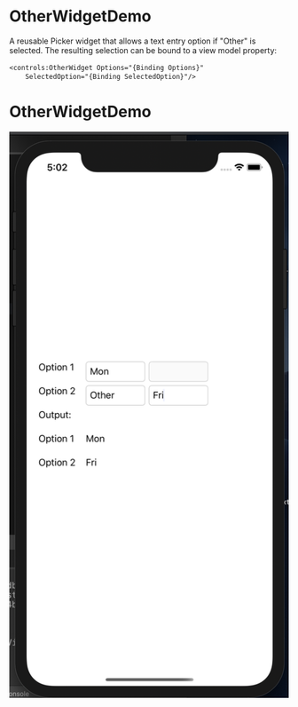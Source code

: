 # OtherWidgetDemo

A reusable Picker widget that allows a text entry option if "Other" is selected. The resulting selection can be bound to a view model property:

```
<controls:OtherWidget Options="{Binding Options}"
	SelectedOption="{Binding SelectedOption}"/>
```
# OtherWidgetDemo

![Screenshot](https://github.com/dsurrao/OtherWidgetDemo/blob/main/demo_screenshot.png)
